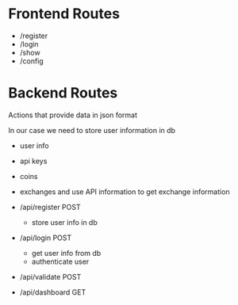 # Frontend Routes

- /register
- /login
- /show
- /config

# Backend Routes

Actions that provide data in json format

In our case we need to store user information in db
- user info
- api keys
- coins
- exchanges 
and use API information to get exchange information


- /api/register POST
  - store user info in db
- /api/login POST
  - get user info from db
  - authenticate user 
- /api/validate POST
- /api/dashboard GET 
